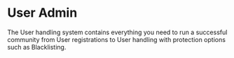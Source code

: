 # User Admin

The User handling system contains everything you need to run a successful community from User registrations to User handling with protection options such as Blacklisting.
